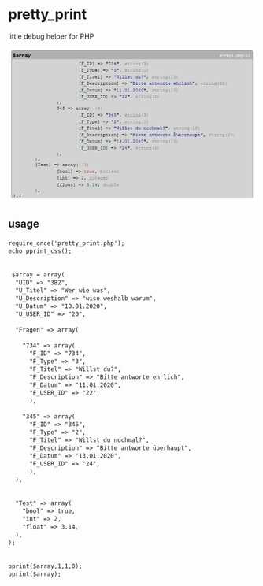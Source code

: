 # pretty_print
little debug helper for PHP

![](pprint.png)

## usage



    require_once('pretty_print.php');
    echo pprint_css();


     $array = array(
      "UID" => "382",
      "U_Titel" => "Wer wie was",
      "U_Description" => "wiso weshalb warum",
      "U_Datum" => "10.01.2020",
      "U_USER_ID" => "20",

      "Fragen" => array( 

        "734" => array(
          "F_ID" => "734",
          "F_Type" => "3",
          "F_Titel" => "Willst du?",
          "F_Description" => "Bitte antworte ehrlich",
          "F_Datum" => "11.01.2020",
          "F_USER_ID" => "22",
          ),

        "345" => array(
          "F_ID" => "345",
          "F_Type" => "2",
          "F_Titel" => "Willst du nochmal?",
          "F_Description" => "Bitte antworte überhaupt",
          "F_Datum" => "13.01.2020",
          "F_USER_ID" => "24",
          ),
      ),


      "Test" => array(
        "bool" => true,
        "int" => 2,
        "float" => 3.14,
      ),
    );


    pprint($array,1,1,0);
    pprint($array);

	
	
	
	
